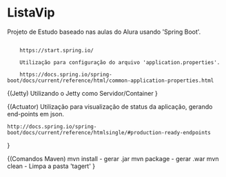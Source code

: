 # ListaVip

Projeto de Estudo baseado nas aulas do Alura usando 'Spring Boot'.


```Usando Spring Initializr para gerar um maven project 

	https://start.spring.io/
```

```Appendix do Spring
	Utilização para configuração do arquivo 'application.properties'.
	
	https://docs.spring.io/spring-boot/docs/current/reference/html/common-application-properties.html
```

{(Jetty)
	Utilizando o Jetty como Servidor/Container
}

{(Actuator)
	Utilização para visualização de status da aplicação, gerando end-points em json.
	
	http://docs.spring.io/spring-boot/docs/current/reference/htmlsingle/#production-ready-endpoints

}

{(Comandos Maven)
mvn install - gerar .jar
mvn package - gerar .war
mvn clean - Limpa a pasta 'tagert'
}



